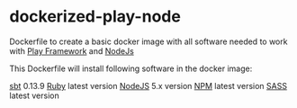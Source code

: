 # dockerized-play-node
Dockerfile to create a basic docker image with all software needed to work with [Play Framework](https://playframework.com/) and [NodeJs](https://nodejs.org/en/)

This Dockerfile will install following software in the docker image:

[sbt](http://www.scala-sbt.org/) 0.13.9 
[Ruby](https://www.ruby-lang.org/es/) latest version 
[NodeJS](https://nodejs.org/en/) 5.x version
[NPM](https://docs.npmjs.com/getting-started/installing-node) latest version
[SASS](http://sass-lang.com/install) latest version


